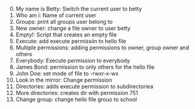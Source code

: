0. My name is Betty: Switch the current user to betty
1. Who am i: Name of current user
2. Groups: print all groups user belong to
3. New owner: change a file owner to user betty
4. Empty!: Script that creates an empty file
5. Execute: add execute permissiin to hello file
6. Multiple permissions: adding permissions to owner, group owner and  others
7. Everybody: Execute permission to everybody
8. James Bond: permission to only others for the hello file
9. John Doe: set mode of file to -rwxr-x-wx
10. Look in the mirror: Change permission
11. Directories: adds execute permission to subdirectoriea
12. More directories: creates dir with permission 751
13. Change group: change hello file grouo to school
